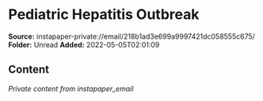 # Pediatric Hepatitis Outbreak

**Source:** instapaper-private://email/218b1ad3e699a9997421dc058555c675/
**Folder:** Unread
**Added:** 2022-05-05T02:01:09




## Content
*Private content from instapaper_email*
